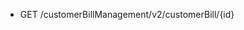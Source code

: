 <!--
    ATTENTION: This file was generated via gradle!
               Do NOT manually edit this file! Any such changes will be overwritten!
-->

* GET /customerBillManagement/v2/customerBill/{id}
